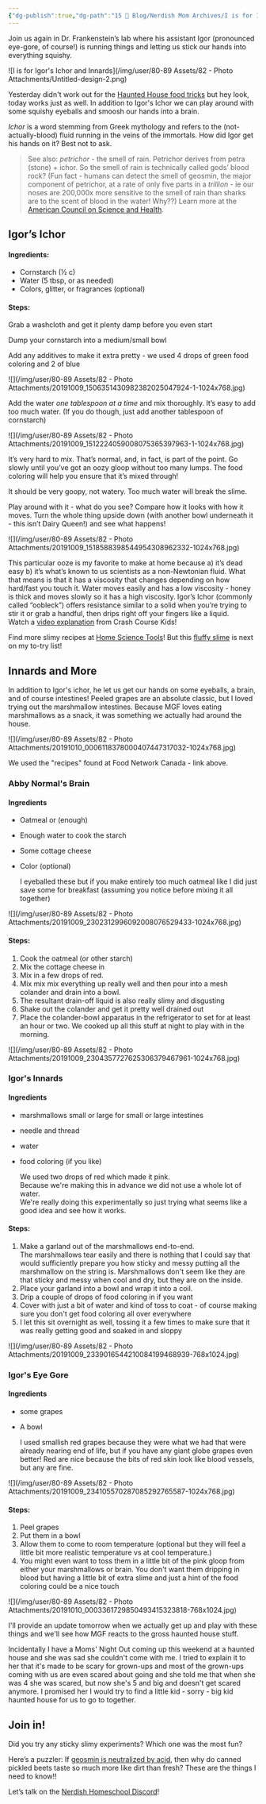 ```yaml
---
{"dg-publish":true,"dg-path":"15 📌 Blog/Nerdish Mom Archives/I is for Igor's Ichor.md","permalink":"/15-blog/nerdish-mom-archives/i-is-for-igor-s-ichor/","title":"I is for Igor's Ichor (and Innards)","tags":["experiments"],"noteIcon":"","created":"","updated":"2023-07-04T22:00:28.264-04:00"}
---
```



Join us again in Dr. Frankenstein’s lab where his assistant Igor (pronounced eye-gore, of course!) is running things and letting us stick our hands into everything squishy.

![I is for Igor's Ichor and Innards](/img/user/80-89 Assets/82 - Photo Attachments/Untitled-design-2.png)

Yesterday didn't work out for the [Haunted House food tricks](https://www.foodnetwork.ca/archives/blog/10-easy-haunted-house-food-tricks/13829/) but hey look, today works just as well. In addition to Igor's Ichor we can play around with some squishy eyeballs and smoosh our hands into a brain.

_Ichor_ is a word stemming from Greek mythology and refers to the (not-actually-blood) fluid running in the veins of the immortals. How did Igor get his hands on it? Best not to ask.

> See also: _petrichor_ - the smell of rain. Petrichor derives from petra (stone) + ichor. So the smell of rain is technically called gods’ blood rock? (Fun fact - humans can detect the smell of geosmin, the major component of petrichor, at a rate of only five parts in a _trillion_ \- ie our noses are 200,000x more sensitive to the smell of rain than sharks are to the scent of blood in the water! Why??) Learn more at the [American Council on Science and Health](https://www.acsh.org/news/2018/07/28/geosmin-why-we-smell-air-after-storm-13240).

## Igor’s Ichor

#### Ingredients:

- Cornstarch (½ c)
- Water (5 tbsp, or as needed)
- Colors, glitter, or fragrances (optional)

#### Steps:

Grab a washcloth and get it plenty damp before you even start

Dump your cornstarch into a medium/small bowl

Add any additives to make it extra pretty - we used 4 drops of green food coloring and 2 of blue

![](/img/user/80-89 Assets/82 - Photo Attachments/20191009_1506351430982382025047924-1-1024x768.jpg)

Add the water _one tablespoon at a time_ and mix thoroughly. It’s easy to add too much water. (If you do though, just add another tablespoon of cornstarch)

![](/img/user/80-89 Assets/82 - Photo Attachments/20191009_1512224059008075365397963-1-1024x768.jpg)

It’s very hard to mix. That’s normal, and, in fact, is part of the point. Go slowly until you’ve got an oozy gloop without too many lumps. The food coloring will help you ensure that it’s mixed through!

It should be very goopy, not watery. Too much water will break the slime.

Play around with it - what do you see? Compare how it looks with how it moves. Turn the whole thing upside down (with another bowl underneath it - this isn’t Dairy Queen!) and see what happens!

![](/img/user/80-89 Assets/82 - Photo Attachments/20191009_1518588398544954308962332-1024x768.jpg)

This particular ooze is my favorite to make at home because a) it’s dead easy b) it’s what’s known to us scientists as a non-Newtonian fluid. What that means is that it has a viscosity that changes depending on how hard/fast you touch it. Water moves easily and has a low viscosity - honey is thick and moves slowly so it has a high viscosity. Igor’s Ichor (commonly called “oobleck”) offers resistance similar to a solid when you’re trying to stir it or grab a handful, then drips right off your fingers like a liquid.  
Watch a [video explanation](https://www.youtube.com/watch?v=Fnd-2jetT1w) from Crash Course Kids!

Find more slimy recipes at [Home Science Tools](https://www.homesciencetools.com/article/how-to-make-slime/)! But this [fluffy slime](https://www.thebestideasforkids.com/fluffy-slime-recipe/) is next on my to-try list!

## Innards and More

In addition to Igor's ichor, he let us get our hands on some eyeballs, a brain, and of course intestines! Peeled grapes are an absolute classic, but I loved trying out the marshmallow intestines. Because MGF loves eating marshmallows as a snack, it was something we actually had around the house.

![](/img/user/80-89 Assets/82 - Photo Attachments/20191010_0006118378000407447317032-1024x768.jpg)

We used the "recipes" found at Food Network Canada - link above.

### Abby Normal's Brain

#### Ingredients

- Oatmeal or (enough)
- Enough water to cook the starch
- Some cottage cheese
- Color (optional)  
      
    I eyeballed these but if you make entirely too much oatmeal like I did just save some for breakfast (assuming you notice before mixing it all together)

![](/img/user/80-89 Assets/82 - Photo Attachments/20191009_2302312996092008076529433-1024x768.jpg)

#### Steps:

1. Cook the oatmeal (or other starch)
2. Mix the cottage cheese in
3. Mix in a few drops of red.
4. Mix mix mix everything up really well and then pour into a mesh colander and drain into a bowl.
5. The resultant drain-off liquid is also really slimy and disgusting
6. Shake out the colander and get it pretty well drained out
7. Place the colander-bowl apparatus in the refrigerator to set for at least an hour or two. We cooked up all this stuff at night to play with in the morning.

![](/img/user/80-89 Assets/82 - Photo Attachments/20191009_2304357727625306379467961-1024x768.jpg)

### Igor's Innards

#### Ingredients

- marshmallows small or large for small or large intestines
- needle and thread
- water
- food coloring (if you like)  
      
    We used two drops of red which made it pink.  
    Because we're making this in advance we did not use a whole lot of water.  
    We're really doing this experimentally so just trying what seems like a good idea and see how it works.

#### Steps:

1. Make a garland out of the marshmallows end-to-end.  
    The marshmallows tear easily and there is nothing that I could say that would sufficiently prepare you how sticky and messy putting all the marshmallow on the string is. Marshmallows don't seem like they are that sticky and messy when cool and dry, but they are on the inside.
2. Place your garland into a bowl and wrap it into a coil.
3. Drip a couple of drops of food coloring in if you want
4. Cover with just a bit of water and kind of toss to coat - of course making sure you don't get food coloring all over everywhere
5. I let this sit overnight as well, tossing it a few times to make sure that it was really getting good and soaked in and sloppy

![](/img/user/80-89 Assets/82 - Photo Attachments/20191009_2339016544210084199468939-768x1024.jpg)

### Igor's Eye Gore

#### Ingredients

- some grapes
- A bowl  
      
    I used smallish red grapes because they were what we had that were already nearing end of life, but if you have any giant globe grapes even better! Red are nice because the bits of red skin look like blood vessels, but any are fine.

![](/img/user/80-89 Assets/82 - Photo Attachments/20191009_234105570287085292765587-1024x768.jpg)

#### Steps:

1. Peel grapes
2. Put them in a bowl
3. Allow them to come to room temperature (optional but they will feel a little bit more realistic temperature vs at cool temperature.)
4. You might even want to toss them in a little bit of the pink gloop from either your marshmallows or brain. You don't want them dripping in blood but having a little bit of extra slime and just a hint of the food coloring could be a nice touch

![](/img/user/80-89 Assets/82 - Photo Attachments/20191010_0003361729850493415323818-768x1024.jpg)

I'll provide an update tomorrow when we actually get up and play with these things and we'll see how MGF reacts to the gross haunted house stuff.

Incidentally I have a Moms' Night Out coming up this weekend at a haunted house and she was sad she couldn't come with me. I tried to explain it to her that it's made to be scary for grown-ups and most of the grown-ups coming with us are even scared about going and she told me that when she was 4 she was scared, but now she's 5 and big and doesn't get scared anymore. I promised her I would try to find a little kid - sorry - big kid haunted house for us to go to together.

## Join in!

Did you try any sticky slimy experiments? Which one was the most fun?

Here’s a puzzler: If [geosmin is neutralized by acid](https://www.thoughtco.com/can-you-smell-rain-geosmin-and-petrichor-607587), then why do canned pickled beets taste so much more like dirt than fresh? These are the things I need to know!!

Let’s talk on the [Nerdish Homeschool Discord](https://discord.gg/v78j5tE)!
